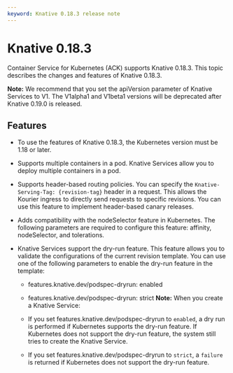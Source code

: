 ```yaml
---
keyword: Knative 0.18.3 release note
---
```


# Knative 0.18.3

Container Service for Kubernetes \(ACK\) supports Knative 0.18.3. This topic describes the changes and features of Knative 0.18.3.

**Note:** We recommend that you set the apiVersion parameter of Knative Services to V1. The V1alpha1 and V1beta1 versions will be deprecated after Knative 0.19.0 is released.

## Features

-   To use the features of Knative 0.18.3, the Kubernetes version must be 1.18 or later.
-   Supports multiple containers in a pod. Knative Services allow you to deploy multiple containers in a pod.
-   Supports header-based routing policies. You can specify the `Knative-Serving-Tag: {revision-tag}` header in a request. This allows the Kourier ingress to directly send requests to specific revisions. You can use this feature to implement header-based canary releases.
-   Adds compatibility with the nodeSelector feature in Kubernetes. The following parameters are required to configure this feature: affinity, nodeSelector, and tolerations.
-   Knative Services support the dry-run feature. This feature allows you to validate the configurations of the current revision template. You can use one of the following parameters to enable the dry-run feature in the template:

    -   features.knative.dev/podspec-dryrun: enabled
    -   features.knative.dev/podspec-dryrun: strict
    **Note:** When you create a Knative Service:

    -   If you set features.knative.dev/podspec-dryrun to `enabled`, a dry run is performed if Kubernetes supports the dry-run feature. If Kubernetes does not support the dry-run feature, the system still tries to create the Knative Service.
    -   If you set features.knative.dev/podspec-dryrun to `strict`, a `failure` is returned if Kubernetes does not support the dry-run feature.

